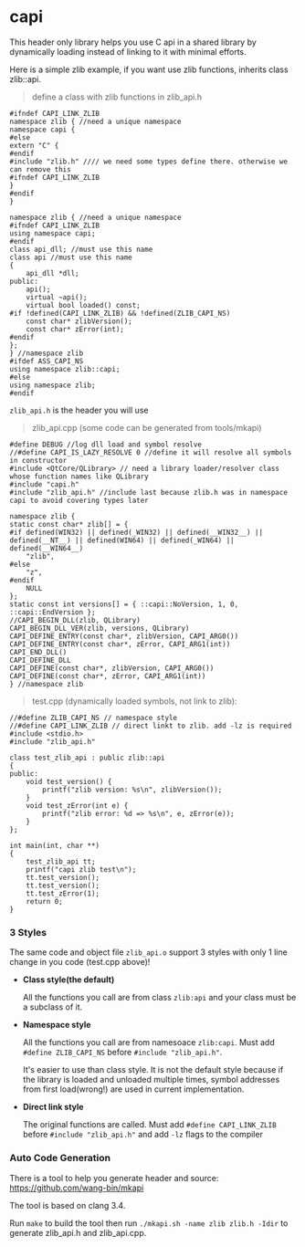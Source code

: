 # capi

This header only library helps you use C api in a shared library by dynamically loading instead of linking to it with minimal efforts.

Here is a simple zlib example, if you want use zlib functions, inherits class zlib::api.

>define a class with zlib functions in zlib_api.h

    #ifndef CAPI_LINK_ZLIB
    namespace zlib { //need a unique namespace
    namespace capi {
    #else
    extern "C" {
    #endif
    #include "zlib.h" //// we need some types define there. otherwise we can remove this
    #ifndef CAPI_LINK_ZLIB
    }
    #endif
    }

    namespace zlib { //need a unique namespace
    #ifndef CAPI_LINK_ZLIB
    using namespace capi;
    #endif
    class api_dll; //must use this name
    class api //must use this name
    {
        api_dll *dll;
    public:
        api();
        virtual ~api();
        virtual bool loaded() const;
    #if !defined(CAPI_LINK_ZLIB) && !defined(ZLIB_CAPI_NS)
        const char* zlibVersion();
        const char* zError(int);
    #endif
    };
    } //namespace zlib
    #ifdef ASS_CAPI_NS
    using namespace zlib::capi;
    #else
    using namespace zlib;
    #endif

`zlib_api.h` is the header you will use

>zlib_api.cpp (some code can be generated from  tools/mkapi)

    #define DEBUG //log dll load and symbol resolve
    //#define CAPI_IS_LAZY_RESOLVE 0 //define it will resolve all symbols in constructor
    #include <QtCore/QLibrary> // need a library loader/resolver class whose function names like QLibrary
    #include "capi.h"
    #include "zlib_api.h" //include last because zlib.h was in namespace capi to avoid covering types later

    namespace zlib {
    static const char* zlib[] = {
    #if defined(WIN32) || defined(_WIN32) || defined(__WIN32__) || defined(__NT__) || defined(WIN64) || defined(_WIN64) || defined(__WIN64__)
        "zlib",
    #else
        "z",
    #endif
        NULL
    };
    static const int versions[] = { ::capi::NoVersion, 1, 0, ::capi::EndVersion };
    //CAPI_BEGIN_DLL(zlib, QLibrary)
    CAPI_BEGIN_DLL_VER(zlib, versions, QLibrary)
    CAPI_DEFINE_ENTRY(const char*, zlibVersion, CAPI_ARG0())
    CAPI_DEFINE_ENTRY(const char*, zError, CAPI_ARG1(int))
    CAPI_END_DLL()
    CAPI_DEFINE_DLL
    CAPI_DEFINE(const char*, zlibVersion, CAPI_ARG0())
    CAPI_DEFINE(const char*, zError, CAPI_ARG1(int))
    } //namespace zlib

>test.cpp (dynamically loaded symbols, not link to zlib):

    //#define ZLIB_CAPI_NS // namespace style
    //#define CAPI_LINK_ZLIB // direct linkt to zlib. add -lz is required
    #include <stdio.h>
    #include "zlib_api.h"

    class test_zlib_api : public zlib::api
    {
    public:
        void test_version() {
            printf("zlib version: %s\n", zlibVersion());
        }
        void test_zError(int e) {
            printf("zlib error: %d => %s\n", e, zError(e));
        }
    };

    int main(int, char **)
    {
        test_zlib_api tt;
        printf("capi zlib test\n");
        tt.test_version();
        tt.test_version();
        tt.test_zError(1);
        return 0;
    }

### 3 Styles

The same code and object file `zlib_api.o` support 3 styles with only 1 line change in you code (test.cpp above)!

- **Class style(the default)**

  All the functions you call are from class `zlib:api` and your class must be a subclass of it.

- **Namespace style**

  All the functions you call are from namesoace `zlib:capi`. Must add `#define ZLIB_CAPI_NS` before `#include "zlib_api.h"`.

  It's easier to use than class style. It is not the default style because if the library is loaded and unloaded multiple times, symbol addresses from first load(wrong!) are used in current implementation.

- **Direct link style**

  The original functions are called. Must add `#define CAPI_LINK_ZLIB` before `#include "zlib_api.h"` and add `-lz` flags to the compiler

### Auto Code Generation

There is a tool to help you generate header and source: https://github.com/wang-bin/mkapi

The tool is based on clang 3.4.

Run `make` to build the tool then run `./mkapi.sh -name zlib zlib.h -Idir` to generate zlib_api.h and zlib_api.cpp.
